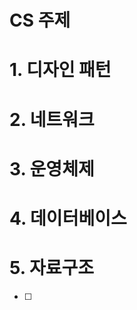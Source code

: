 CS 주제 
=======================================

# 1. 디자인 패턴 

# 2. 네트워크 


# 3. 운영체제

# 4. 데이터베이스

# 5. 자료구조
- [ ]

